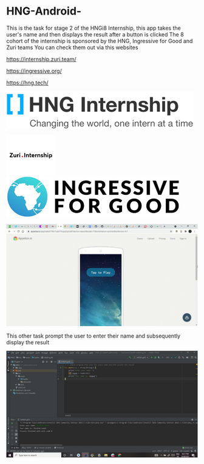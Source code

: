 # HNG-Android-
This is the task for stage 2 of the HNGi8 Internship, this app takes the user's name and then displays the result after a button is clicked
The 8 cohort of the internship is sponsored by the HNG, Ingressive for Good and Zuri teams
You can check them out via this websites

https://internship.zuri.team/

https://ingressive.org/

https://hng.tech/


![](app/src/main/res/drawable/hnglogo.png)

![](app/src/main/res/drawable/zuri.png)  ![](app/src/main/res/drawable/i4g.png)

![Demo App](https://github.com/electrosalaf/HNG-Android-/blob/master/App%20-%20Google%20Chrome%202021-08-20%2014-32-44.gif)




This other task prompt the user to enter their name and subsequently display the result

![Task 2](https://github.com/electrosalaf/HNG-Android-/blob/master/kotlintask.JPG)

